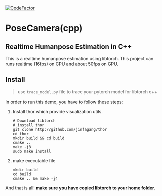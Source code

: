 [![CodeFactor](https://www.codefactor.io/repository/github/wonder-tree/posecamera-cpp/badge)](https://www.codefactor.io/repository/github/wonder-tree/posecamera-cpp)

# PoseCamera(cpp)

## Realtime Humanpose Estimation in C++

This is a realtime humanpose estimation using libtorch. This project can runs realtime (16fps) on CPU and about 50fps on GPU. 

## Install


> use `trace_model.py` file to trace your pytorch model for libtorch c++

In order to run this demo, you have to follow these steps:

1. Install thor which provide visualization utils.

   ```
   # Download libtorch
   # install thor
   git clone http://github.com/jinfagang/thor
   cd thor
   mkdir build && cd build
   cmake ..
   make -j8
   sudo make install
   ```

   

2. make executable file

   ```
   mkdir build
   cd build
   cmake .. && make -j4
   ```
      

And that is all!  **make sure you have copied libtorch to your home folder**.
